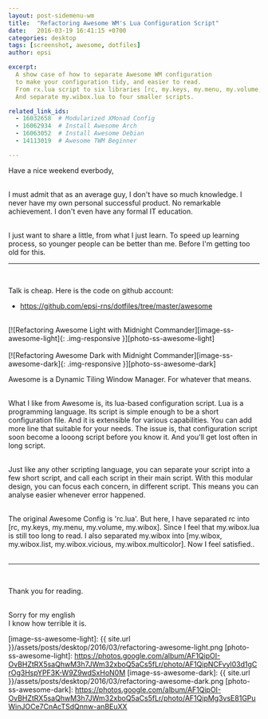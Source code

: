```yaml
---
layout: post-sidemenu-wm
title:  "Refactoring Awesome WM's Lua Configuration Script"
date:   2016-03-19 16:41:15 +0700
categories: desktop
tags: [screenshot, awesome, dotfiles]
author: epsi

excerpt: 
  A show case of how to separate Awesome WM configuration
  to make your configuration tidy, and easier to read.
  From rx.lua script to six libraries [rc, my.keys, my.menu, my.volume, my.wibox]. 
  And separate my.wibox.lua to four smaller scripts.

related_link_ids: 
  - 16032658  # Modularized XMonad Config
  - 16062934  # Install Awesome Arch
  - 16063052  # Install Awesome Debian  
  - 14113019  # Awesome TWM Beginner

---
```


Have a nice weekend everbody,
<br/><br/>

I must admit that as an average guy, I don't have so much knowledge. 
I never have my own personal successful product. No remarkable achievement. 
I don't even have any formal IT education. 
<br/><br/>

I just want to share a little, from what I just learn. To speed up learning process, so younger people can be better than me. Before I'm getting too old for this.

* * *
<br/>

Talk is cheap. Here is the code on github account:

* <https://github.com/epsi-rns/dotfiles/tree/master/awesome>

<br/>
[![Refactoring Awesome Light with Midnight Commander][image-ss-awesome-light]{: .img-responsive }][photo-ss-awesome-light]
<br/><br/>
[![Refactoring Awesome Dark with Midnight Commander][image-ss-awesome-dark]{: .img-responsive }][photo-ss-awesome-dark]
<br/>

Awesome is a Dynamic Tiling Window Manager. For whatever that means.
<br/><br/>

What I like from Awesome is, its lua-based configuration script. Lua is a programming language. Its script is simple enough to be a short configuration file. And it is extensible for various capabilities. You can add more line that suitable for your needs. The issue is, that configuration script soon become a looong script before you know it. And you'll get lost often in long script.
<br/><br/>

Just like any other scripting language, you can separate your script into a few short script, and call each script in their main script. With this modular design, you can focus each concern, in different script. This means you can analyse easier whenever error happened.
<br/><br/>

The original Awesome Config is 'rc.lua'. But here, I have separated rc into [rc, my.keys, my.menu, my.volume, my.wibox]. Since I feel that my.wibox.lua is still too long to read. I also separated my.wibox into [my.wibox, my.wibox.list, my.wibox.vicious, my.wibox.multicolor]. Now I feel satisfied..
<br/><br/>

* * *
<br/>

Thank you for reading.
<br/><br/>

Sorry for my english<br/>
I know how terrible it is.

[//]: <> ( -- -- -- links below -- -- -- )


[image-ss-awesome-light]: {{ site.url }}/assets/posts/desktop/2016/03/refactoring-awesome-light.png
[photo-ss-awesome-light]: https://photos.google.com/album/AF1QipOI-OvBHZtRX5saQhwM3h7JWm32xboQ5aCs5fLr/photo/AF1QipNCFvyl03d1gCrOg3HspYPF3K-W9Z9wdSxHoN0M
[image-ss-awesome-dark]:  {{ site.url }}/assets/posts/desktop/2016/03/refactoring-awesome-dark.png
[photo-ss-awesome-dark]:  https://photos.google.com/album/AF1QipOI-OvBHZtRX5saQhwM3h7JWm32xboQ5aCs5fLr/photo/AF1QipMg3vsE81GPuWinJOCe7CnAcTSdQnnw-anBEuXX

